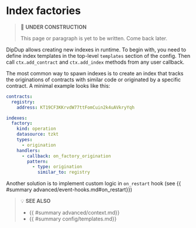# Index factories

> 🚧 **UNDER CONSTRUCTION**
>
> This page or paragraph is yet to be written. Come back later.

DipDup allows creating new indexes in runtime. To begin with, you need to define index templates in the top-level `templates` section of the config. Then call `ctx.add_contract` and `ctx.add_index` methods from any user callback.

The most common way to spawn indexes is to create an index that tracks the originations of contracts with similar code or originated by a specific contract. A minimal example looks like this:

```yaml
contracts:
  registry:
    address: KT19CF3KKrvdW77ttFomCuin2k4uAVkryYqh

indexes:
  factory:
    kind: operation
    datasource: tzkt
    types:
      - origination
    handlers:
      - callback: on_factory_origination
        pattern:
          - type: origination
            similar_to: registry
```

Another solution is to implement custom logic in `on_restart` hook (see {{ #summary advanced/event-hooks.md#on_restart}})

> 💡 **SEE ALSO**
>
> * {{ #summary advanced/context.md}}
> * {{ #summary config/templates.md}}
